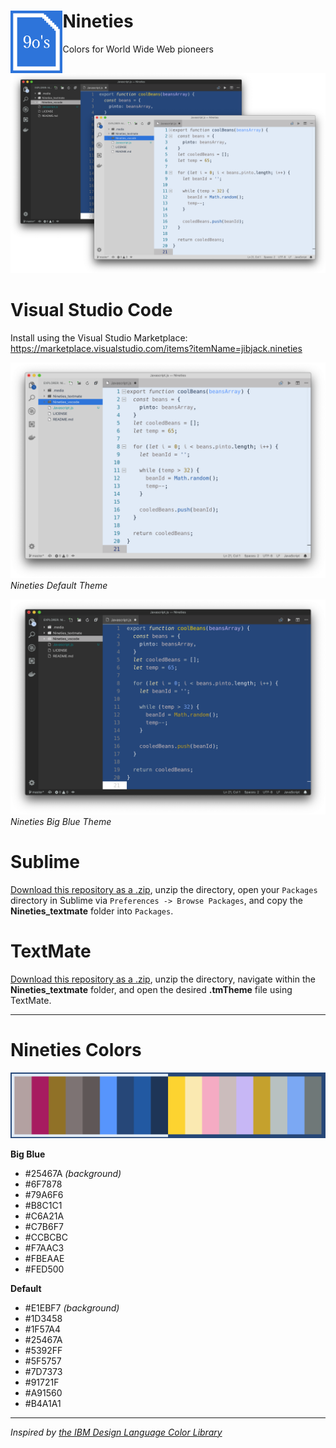 # Nineties <img align="left" height="100" src="/.media/Nineties_icon.png">
Colors for World Wide Web pioneers

![Nineties Theme](/.media/Nineties_both-vscode-img.png)

# Visual Studio Code
Install using the Visual Studio Marketplace: https://marketplace.visualstudio.com/items?itemName=jibjack.nineties


![Nineties Default Theme](/.media/Nineties-vscode-img.png)
*Nineties Default Theme*


![Nineties Big Blue Theme](/.media/Nineties_big_blue-vscode-img.png)
*Nineties Big Blue Theme*


# Sublime
[Download this repository as a .zip](https://github.com/jaredgorski/Nineties/archive/master.zip), unzip the directory, open your `Packages` directory in Sublime via `Preferences -> Browse Packages`, and copy the **Nineties_textmate** folder into `Packages`.

# TextMate
[Download this repository as a .zip](https://github.com/jaredgorski/Nineties/archive/master.zip), unzip the directory, navigate within the **Nineties_textmate** folder, and open the desired **.tmTheme** file using TextMate.

---

# Nineties Colors

![Nineties Color Palette](/.media/Nineties_color-swatch.png)

**Big Blue**
- #25467A *(background)*
- #6F7878
- #79A6F6
- #B8C1C1
- #C6A21A
- #C7B6F7
- #CCBCBC
- #F7AAC3
- #FBEAAE
- #FED500

**Default**
- #E1EBF7 *(background)*
- #1D3458
- #1F57A4
- #25467A
- #5392FF
- #5F5757
- #7D7373
- #91721F
- #A91560
- #B4A1A1

---

*Inspired by [the IBM Design Language Color Library](https://www.ibm.com/design/language/resources/color-library/)*
